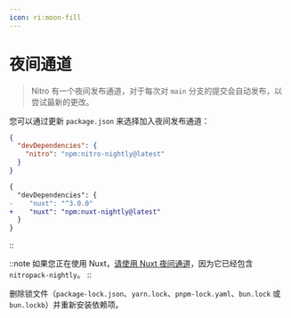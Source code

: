 ```yaml
---
icon: ri:moon-fill
---
```


# 夜间通道

> Nitro 有一个夜间发布通道，对于每次对 `main` 分支的提交会自动发布，以尝试最新的更改。

您可以通过更新 `package.json` 来选择加入夜间发布通道：

```json
{
  "devDependencies": {
    "nitro": "npm:nitro-nightly@latest"
  }
}
```

```diff [Nuxt]
{
  "devDependencies": {
-    "nuxt": "^3.0.0"
+    "nuxt": "npm:nuxt-nightly@latest"
  }
}
```
::

::note
如果您正在使用 Nuxt，[请使用 Nuxt 夜间通道](https://nuxt.zhcndoc.com/docs/guide/going-further/nightly-release-channel#opting-in)，因为它已经包含 `nitropack-nightly`。
::

删除锁文件（`package-lock.json`、`yarn.lock`、`pnpm-lock.yaml`、`bun.lock` 或 `bun.lockb`）并重新安装依赖项。